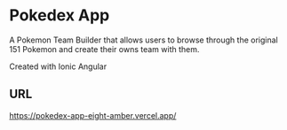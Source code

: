 # Pokedex App
A Pokemon Team Builder that allows users to browse through the original 151 Pokemon and create their owns team with them.

Created with Ionic Angular

## URL
https://pokedex-app-eight-amber.vercel.app/

